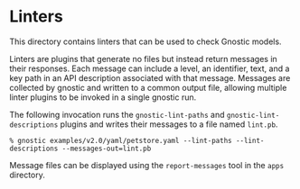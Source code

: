 # Linters

This directory contains linters that can be used to check Gnostic models.

Linters are plugins that generate no files but instead return messages in their
responses. Each message can include a level, an identifier, text, and a key
path in an API description associated with that message. Messages are collected
by gnostic and written to a common output file, allowing multiple linter
plugins to be invoked in a single gnostic run.

The following invocation runs the `gnostic-lint-paths` and
`gnostic-lint-descriptions` plugins and writes their messages to a file named
`lint.pb`.

```
% gnostic examples/v2.0/yaml/petstore.yaml --lint-paths --lint-descriptions --messages-out=lint.pb
```

Message files can be displayed using the `report-messages` tool in the `apps`
directory.

